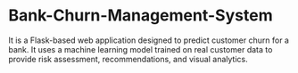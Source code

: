 # Bank-Churn-Management-System
It is a Flask-based web application designed to predict customer churn for a bank. It uses a machine learning model trained on real customer data to provide risk assessment, recommendations, and visual analytics.

